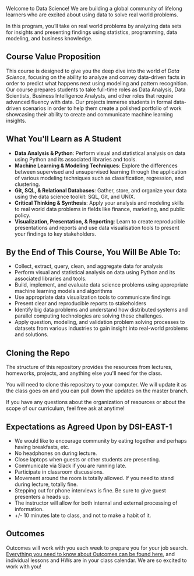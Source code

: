 Welcome to Data Science! We are building a global community of lifelong learners who are excited about using data to solve real world problems.

In this program, you’ll take on real world problems by analyzing data sets for insights and presenting findings using statistics, programming, data modeling, and business knowledge.

## Course Value Proposition

This course is designed to give you the deep dive into the world of *Data Science*, focusing on the ability to analyze and convey data-driven facts in order to predict what happens next using modeling and pattern recognition. Our course prepares students to take full-time roles as Data Analysis, Data Scientists, Business Intelligence Analysts, and other roles that require advanced fluency with data. Our projects immerse students in formal data-driven scenarios in order to help them create a polished portfolio of work showcasing their ability to create and communicate machine learning insights.

## What You'll Learn as A Student
- **Data Analysis & Python**: Perform visual and statistical analysis on data using Python and its associated libraries and tools.
- **Machine Learning & Modeling Techniques**: Explore the differences between supervised and unsupervised learning through the application of various modeling techniques such as classification, regression, and clustering.
- **Git, SQL, & Relational Databases**: Gather, store, and organize your data using the data science toolkit: SQL, Git, and UNIX.
- **Critical Thinking & Synthesis**: Apply your analysis and modeling skills to real world data problems in fields like finance, marketing, and public policy.
- **Visualization, Presentation, & Reporting**: Learn to create reproducible presentations and reports and use data visualisation tools to present your findings to key stakeholders.

## By the End of This Course, You Will Be Able To:
- Collect, extract, query, clean, and aggregate data for analysis
- Perform visual and statistical analysis on data using Python and its associated libraries and tools.
- Build, implement, and evaluate data science problems using appropriate machine learning models and algorithms
- Use appropriate data visualization tools to communicate findings
- Present clear and reproducible reports to stakeholders
- Identify big data problems and understand how distributed systems and parallel computing technologies are solving these challenges.
- Apply question, modeling, and validation problem solving processes to datasets from various industries to gain insight into real-world problems and solutions.

## Cloning the Repo

The structure of this repository provides the resources from lectures, homeworks, projects, and anything else you'll need for the class.

You will need to clone this repository to your computer. We will update it as the class goes on and you can pull down the updates on the master branch.

If you have any questions about the organization of resources or about the scope of our curriculum, feel free ask at anytime!

## Expectations as Agreed Upon by DSI-EAST-1
- We would like to encourage community by eating together and perhaps having breakfasts, etc.
- No headphones on during lecture.
- Close laptops when guests or other students are presenting.
- Communicate via Slack if you are running late.
- Participate in classroom discussions.
- Movement around the room is totally allowed. If you need to stand during lecture, totally fine. 
- Stepping out for phone interviews is fine. Be sure to give guest presenters a heads up.
- The instructor will allow for both internal and external processing of information.
- +/- 10 minutes late to class, and not to make a habit of it. 

## Outcomes 
Outcomes will work with you each week to prepare you for your job search. 
[Everything you need to know about Outcomes can be found here](https://github.com/ga-students/ga-dsiplus), and individual lessons and HWs are in your class calendar. We are so excited to work with you! 
